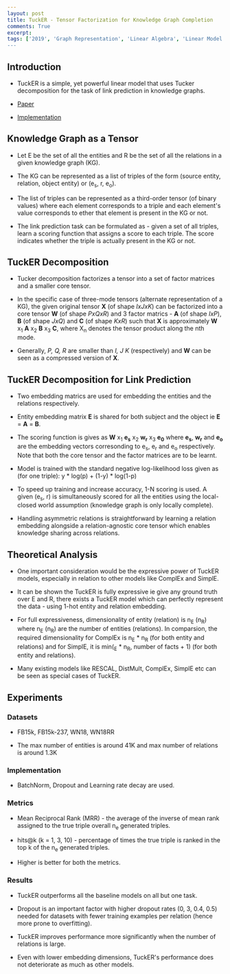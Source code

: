 ```yaml
---
layout: post
title: TuckER - Tensor Factorization for Knowledge Graph Completion
comments: True
excerpt: 
tags: ['2019', 'Graph Representation', 'Linear Algebra', 'Linear Model', 'Matrix Factorization', Tucker Decomposition', AI, Embedding, Factorization, Graph, Matrix]
---
```


## Introduction

* TuckER is a simple, yet powerful linear model that uses Tucker decomposition for the task of link prediction in knowledge graphs.

* [Paper](https://arxiv.org/abs/1901.09590)

* [Implementation](https://github.com/ibalazevic/TuckER)

## Knowledge Graph as a Tensor

* Let E be the set of all the entities and R be the set of all the relations in a given knowledge graph (KG).

* The KG can be represented as a list of triples of the form (source entity, relation, object entity) or (e<sub>s</sub>, r, e<sub>o</sub>).

* The list of triples can be represented as a third-order tensor (of binary values) where each element corresponds to a triple and each element's value corresponds to ether that element is present in the KG or not.

* The link prediction task can be formulated as - given a set of all triples, learn a scoring function that assigns a score to each triple. The score indicates whether the triple is actually present in the KG or not.

## TuckER Decomposition

* Tucker decomposition factorizes a tensor into a set of factor matrices and a smaller core tensor.

* In the specific case of three-mode tensors (alternate representation of a KG), the given original tensor **X** (of shape *IxJxK*) can be factorized into a core tensor **W** (of shape *PxQxR*) and 3 factor matrics - **A** (of shape *IxP*), **B** (of shape *JxQ*) and **C** (of shape *KxR*) such that **X** is approximately **W** x<sub>1</sub> **A** x<sub>2</sub> **B** x<sub>3</sub> **C**, where X<sub>n</sub> denotes the tensor product along the nth mode.

* Generally, *P, Q, R* are smaller than *I, J K* (respectively) and **W** can be seen as a compressed version of **X**.

## TuckER Decomposition for Link Prediction

* Two embedding matrics are used for embedding the entities and the relations respectively.

* Entity embedding matrix **E** is shared for both subject and the object ie **E** = **A** = **B**.

* The scoring function is gives as **W** x<sub>1</sub> **e<sub>s</sub>** x<sub>2</sub> **w<sub>r</sub>** x<sub>3</sub> **e<sub>0</sub>** where **e<sub>s</sub>**, **w<sub>r</sub>** and **e<sub>o</sub>** are the embedding vectors corresonding to e<sub>s</sub>, e<sub>r</sub> and e<sub>o</sub> respectively. Note that both the core tensor and the factor matrices are to be learnt.

* Model is trained with the standard negative log-likelihood loss given as (for one triple):  y * log(p) + (1-y) * log(1-p)

* To speed up training and increase accuracy, 1-N scoring is used. A given (e<sub>s</sub>, r) is simultaneously scored for all the entities using the local-closed world assumption (knowledge graph is only locally complete). 

* Handling asymmetric relations is straightforward by learning a relation embedding alongside a relation-agnostic core tensor which enables knowledge sharing across relations.

## Theoretical Analysis

* One important consideration would be the expressive power of TuckER models, especially in relation to other models like ComplEx and SimplE.

* It can be shown the TuckER is fully expressive ie give any ground truth over E and R, there exists a TuckER model which can perfectly represent the data - using 1-hot entity and relation embedding.

* For full expressiveness, dimensionality of entity (relation) is n<sub>E</sub> (n<sub>R</sub>) where n<sub>E</sub> (n<sub>R</sub>) are the number of entities (relations). In comparsion, the required dimensionality for ComplEx is n<sub>E</sub> * n<sub>R</sub> (for both entity and relations) and for SimplE, it is min(<sub>E</sub> * n<sub>R</sub>, number of facts + 1) (for both entity and relations).

* Many existing models like RESCAL, DistMult, ComplEx, SimplE etc can be seen as special cases of TuckER.

## Experiments

### Datasets

* FB15k, FB15k-237, WN18, WN18RR

* The max number of entities is around 41K and max number of relations is around 1.3K

### Implementation

* BatchNorm, Dropout and Learning rate decay are used.

### Metrics

* Mean Reciprocal Rank (MRR) - the average of the inverse of mean rank assigned to the true triple overall n<sub>e</sub> generated triples.

* hits@k (k = 1, 3, 10) - percentage of times the true triple is ranked in the top k of the n<sub>e</sub> generated triples.

* Higher is better for both the metrics.

### Results

* TuckER outperforms all the baseline models on all but one task.

* Dropout is an important factor with higher dropout rates (0, 3, 0.4, 0.5) needed for datasets with fewer training examples per relation (hence more prone to overfitting).

* TuckER improves performance more significantly when the number of relations is large.

* Even with lower embedding dimensions, TuckER's performance does not deteriorate as much as other models.